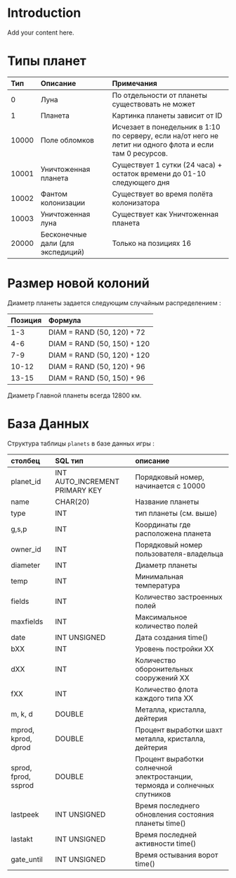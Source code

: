 # Introduction #

Add your content here.

# Типы планет #

| **Тип** | **Описание** | **Примечания** |
|:-----------|:---------------------|:-------------------------|
|0 |Луна|По отдельности от планеты существовать не может|
|1 |Планета|Картинка планеты зависит от ID|
|10000|Поле обломков|Исчезает в понедельник в 1:10 по серверу, если на/от него не летит ни одного флота и если там 0 ресурсов.|
|10001|Уничтоженная планета|Существует 1 сутки (24 часа) + остаток времени до 01-10 следующего дня|
|10002|Фантом колонизации|Существует во время полёта колонизатора |
|10003|Уничтоженная луна|Существует как Уничтоженная планета|
|20000|Бесконечные дали (для экспедиций)|Только на позициях 16 |

# Размер новой колоний #

Диаметр планеты задается следующим случайным распределением :

| **Позиция** | **Формула** |
|:-------------------|:-------------------|
|1-3| DIAM = RAND (50, 120) `*` 72|
|4-6| DIAM = RAND (50, 150) `*` 120|
|7-9| DIAM = RAND (50, 120) `*` 120|
|10-12| DIAM = RAND (50, 120) `*` 96|
|13-15| DIAM = RAND (50, 150) `*` 96|

Диаметр Главной планеты всегда 12800 км.

# База Данных #

Структура таблицы `planets` в базе данных игры :

| **столбец** | **SQL тип** | **описание** |
|:-------------------|:---------------|:---------------------|
| planet\_id| INT AUTO\_INCREMENT PRIMARY KEY| Порядковый номер, начинается с 10000|
| name| CHAR(20)| Название планеты|
| type| INT| тип планеты (см. выше) |
| g,s,p| INT| Координаты где расположена планета |
| owner\_id| INT| Порядковый номер пользователя-владельца|
| diameter| INT| Диаметр планеты|
| temp| INT| Минимальная температура|
| fields| INT| Количество застроенных полей|
| maxfields| INT| Максимальное количество полей|
| date| INT UNSIGNED| Дата создания time()|
| bXX| INT| Уровень постройки XX|
| dXX| INT| Количество оборонительных сооружений XX|
| fXX| INT| Количество флота каждого типа XX|
| m, k, d| DOUBLE| Металла, кристалла, дейтерия|
| mprod, kprod, dprod| DOUBLE| Процент выработки шахт металла, кристалла, дейтерия|
| sprod, fprod, ssprod| DOUBLE| Процент выработки солнечной электростанции, термояда и солнечных спутников|
| lastpeek| INT UNSIGNED| Время последнего обновления состояния планеты time()|
| lastakt| INT UNSIGNED| Время последней активности time()|
| gate\_until| INT UNSIGNED| Время остывания ворот time()|